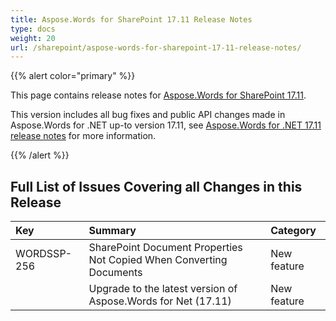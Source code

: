 ```yaml
---
title: Aspose.Words for SharePoint 17.11 Release Notes
type: docs
weight: 20
url: /sharepoint/aspose-words-for-sharepoint-17-11-release-notes/
---
```


{{% alert color="primary" %}} 

This page contains release notes for [Aspose.Words for SharePoint 17.11](https://downloads.aspose.com/words/sharepoint/new-releases/aspose.words-for-sharepoint-17.11/).

This version includes all bug fixes and public API changes made in Aspose.Words for .NET up-to version 17.11, see [Aspose.Words for .NET 17.11 release notes](https://docs.aspose.com/display/wordsnet/Aspose.Words+for+.NET+17.11+Release+Notes) for more information.

{{% /alert %}} 
## **Full List of Issues Covering all Changes in this Release**

|**Key**|**Summary**|**Category**|
| :- | :- | :- |
|WORDSSP-256|SharePoint Document Properties Not Copied When Converting Documents |New feature|
| |Upgrade to the latest version of Aspose.Words for Net (17.11)|New feature|

